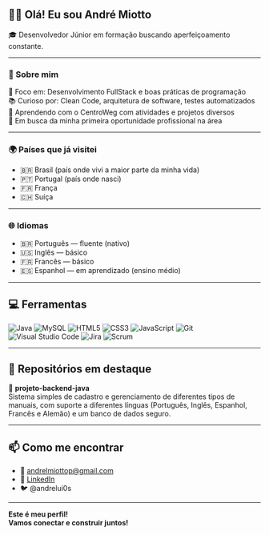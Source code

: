 ## 👨‍💻 Olá! Eu sou André Miotto

🎓 Desenvolvedor Júnior em formação buscando aperfeiçoamento constante.

---

### 🧠 Sobre mim

🎯 Foco em: Desenvolvimento FullStack e boas práticas de programação  
📚 Curioso por: Clean Code, arquitetura de software, testes automatizados  
🔧 Aprendendo com o CentroWeg com atividades e projetos diversos  
💼 Em busca da minha primeira oportunidade profissional na área  

---

### 🌍 Países que já visitei

- 🇧🇷 Brasil (país onde vivi a maior parte da minha vida)
- 🇵🇹 Portugal (país onde nasci)
- 🇫🇷 França
- 🇨🇭 Suíça

---

### 🌐 Idiomas

- 🇧🇷 Português — fluente (nativo)  
- 🇺🇸 Inglês — básico  
- 🇫🇷 Francês — básico  
- 🇪🇸 Espanhol — em aprendizado (ensino médio)

---

## 💻 Ferramentas

![Java](https://img.shields.io/badge/Java-007396?style=for-the-badge&logo=java&logoColor=white)
![MySQL](https://img.shields.io/badge/MySQL-4479A1?style=for-the-badge&logo=mysql&logoColor=white)
![HTML5](https://img.shields.io/badge/HTML5-E34F26?style=for-the-badge&logo=html5&logoColor=white)
![CSS3](https://img.shields.io/badge/CSS3-1572B6?style=for-the-badge&logo=css3&logoColor=white)
![JavaScript](https://img.shields.io/badge/JavaScript-F7DF1E?style=for-the-badge&logo=javascript&logoColor=black)
![Git](https://img.shields.io/badge/Git-F05032?style=for-the-badge&logo=git&logoColor=white)
![Visual Studio Code](https://img.shields.io/badge/VSCode-007ACC?style=for-the-badge&logo=visualstudiocode&logoColor=white)
![Jira](https://img.shields.io/badge/Jira-0052CC?style=for-the-badge&logo=jira&logoColor=white)
![Scrum](https://img.shields.io/badge/Scrum-6DB33F?style=for-the-badge&logo=agile&logoColor=white)

---

## 📂 Repositórios em destaque

🔹 **projeto-backend-java**  
Sistema simples de cadastro e gerenciamento de diferentes tipos de manuais, com suporte a diferentes línguas (Português, Inglês, Espanhol, Francês e Alemão) e um banco de dados seguro.

---

## 📫 Como me encontrar

- 📧 andrelmiottop@gmail.com  
- 💼 [LinkedIn](https://www.linkedin.com/in/andrelmiottop)  
- 🐦 @andrelui0s  

---

**Este é meu perfil!**  
**Vamos conectar e construir juntos!**
